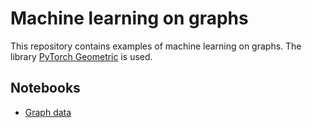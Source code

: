 # Machine learning on graphs

This repository contains examples of machine learning on graphs.
The library [PyTorch Geometric](https://pytorch-geometric.readthedocs.io/en/latest/) is used.

## Notebooks

- [Graph data](notebooks/data.ipynb)

